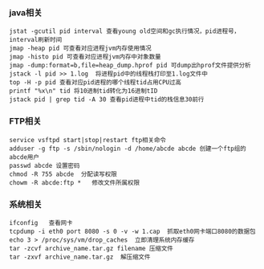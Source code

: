 ### java相关
    jstat -gcutil pid interval 查看young old空间和gc执行情况，pid进程号，interval刷新时间
    jmap -heap pid 可查看对应进程jvm内存使用情况
    jmap -histo pid 可查看对应进程jvm内存中对象数量
    jmap -dump:format=b,file=heap_dump.hprof pid 可dump出hprof文件提供分析
    jstack -l pid >> 1.log  将进程pid中的线程栈打印至1.log文件中
    top -H -p pid 查看对应pid进程的哪个线程tid占用CPU过高
    printf "%x\n" tid 将10进制tid转化为16进制tID
    jstack pid | grep tid -A 30 查看pid进程中tid的栈信息30前行
    
### FTP相关
    service vsftpd start|stop|restart ftp相关命令             
    adduser -g ftp -s /sbin/nologin -d /home/abcde abcde 创建一个ftp组的abcde用户            
    passwd abcde 设置密码                
    chmod -R 755 abcde  分配读写权限            
    chowm -R abcde:ftp *   修改文件所属权限           
### 系统相关
    ifconfig   查看网卡
    tcpdump -i eth0 port 8080 -s 0 -v -w 1.cap  抓取eth0网卡端口8080的数据包
    echo 3 > /proc/sys/vm/drop_caches  立即清理系统内存缓存
    tar -zcvf archive_name.tar.gz filename 压缩文件
    tar -zxvf archive_name.tar.gz  解压缩文件
